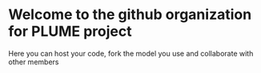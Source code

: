 # Welcome to the github organization for PLUME project

Here you can host your code, fork the model you use and collaborate with other members

